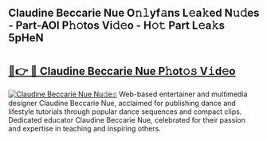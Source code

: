## Claudine Beccarie Nue O𝚗𝚕yf𝚊ns L𝚎a𝚔ed N𝚞𝚍es - Part-AOl P𝚑𝚘tos Vi𝚍𝚎o - H𝚘𝚝 Part L𝚎a𝚔s 5pHeN

# <h2><a href="http://kf10s4.oniu.top/?m=Claudine+Beccarie+Nue">🔗👉 🔴 Claudine Beccarie Nue P𝚑ot𝚘𝚜 V𝚒d𝚎o</a></h2>

[![Claudine Beccarie Nue Nu𝚍e𝚜](https://i.imgur.com/0qMVB7G.gif)](http://kf10s4.oniu.top/?m=Claudine+Beccarie+Nue)
Web-based entertainer and multimedia designer Claudine Beccarie Nue, acclaimed for publishing dance and lifestyle tutorials through popular dance sequences and compact clips. Dedicated educator Claudine Beccarie Nue, celebrated for their passion and expertise in teaching and inspiring others.  
